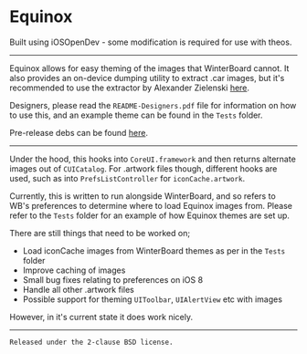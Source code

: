 Equinox
=======

Built using iOSOpenDev - some modification is required for use with theos.

- - - 

Equinox allows for easy theming of the images that WinterBoard cannot. It also provides an 
on-device dumping utility to extract .car images, but it's recommended to use the extractor
by Alexander Zielenski [here](https://github.com/alexzielenski/ThemeEngine).

Designers, please read the `README-Designers.pdf` file for information on how to use this, and
an example theme can be found in the `Tests` folder.

Pre-release debs can be found [here](https://github.com/Matchstic/Equinox/releases).

- - - 

Under the hood, this hooks into `CoreUI.framework` and then returns alternate images out of 
`CUICatalog`. For .artwork files though, different hooks are used, such as into `PrefsListController`
for `iconCache.artwork`.

Currently, this is written to run alongside WinterBoard, and so refers to WB's preferences
to determine where to load Equinox images from. Please refer to the `Tests` folder
for an example of how Equinox themes are set up.

There are still things that need to be worked on;

- Load iconCache images from WinterBoard themes as per in the `Tests` folder
- Improve caching of images
- Small bug fixes relating to preferences on iOS 8
- Handle all other .artwork files
- Possible support for theming `UIToolbar`, `UIAlertView` etc with images

However, in it's current state it does work nicely.

- - -

`Released under the 2-clause BSD license.`

